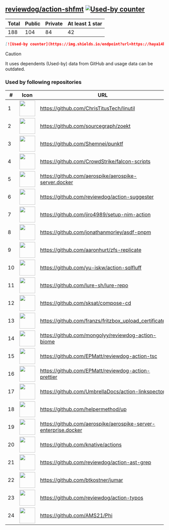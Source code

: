 





## [reviewdog/action-shfmt](https://github.com/reviewdog/action-shfmt) [![Used-by counter](https://img.shields.io/endpoint?url=https://haya14busa.github.io/github-used-by/data/reviewdog/action-shfmt/shieldsio.json)](https://github.com/haya14busa/github-used-by/tree/main/repo/reviewdog/action-shfmt)

| Total | Public | Private | At least 1 star
| ----- | ------ | ------- | ---------------
| 188 | 104 | 84 | 42 |

```md
[![Used-by counter](https://img.shields.io/endpoint?url=https://haya14busa.github.io/github-used-by/data/reviewdog/action-shfmt/shieldsio.json)](https://github.com/haya14busa/github-used-by/tree/main/repo/reviewdog/action-shfmt)
```

> [!CAUTION]
> It uses dependents (Used-by) data from GitHub and usage data can be outdated.

### Used by following repositories

| # | Icon | URL | Stars |
| -- | -- | -- | -- | 
|1|<img src="https://github.com/ChrisTitusTech.png" width=50 height=50>|https://github.com/ChrisTitusTech/linutil|3617|
|2|<img src="https://github.com/sourcegraph.png" width=50 height=50>|https://github.com/sourcegraph/zoekt|968|
|3|<img src="https://github.com/Shemnei.png" width=50 height=50>|https://github.com/Shemnei/punktf|289|
|4|<img src="https://github.com/CrowdStrike.png" width=50 height=50>|https://github.com/CrowdStrike/falcon-scripts|172|
|5|<img src="https://github.com/aerospike.png" width=50 height=50>|https://github.com/aerospike/aerospike-server.docker|143|
|6|<img src="https://github.com/reviewdog.png" width=50 height=50>|https://github.com/reviewdog/action-suggester|116|
|7|<img src="https://github.com/jiro4989.png" width=50 height=50>|https://github.com/jiro4989/setup-nim-action|106|
|8|<img src="https://github.com/jonathanmorley.png" width=50 height=50>|https://github.com/jonathanmorley/asdf-pnpm|81|
|9|<img src="https://github.com/aaronhurt.png" width=50 height=50>|https://github.com/aaronhurt/zfs-replicate|74|
|10|<img src="https://github.com/yu-iskw.png" width=50 height=50>|https://github.com/yu-iskw/action-sqlfluff|70|
|11|<img src="https://github.com/lure-sh.png" width=50 height=50>|https://github.com/lure-sh/lure-repo|55|
|12|<img src="https://github.com/sksat.png" width=50 height=50>|https://github.com/sksat/compose-cd|47|
|13|<img src="https://github.com/franzs.png" width=50 height=50>|https://github.com/franzs/fritzbox_upload_certificate|44|
|14|<img src="https://github.com/mongolyy.png" width=50 height=50>|https://github.com/mongolyy/reviewdog-action-biome|43|
|15|<img src="https://github.com/EPMatt.png" width=50 height=50>|https://github.com/EPMatt/reviewdog-action-tsc|24|
|16|<img src="https://github.com/EPMatt.png" width=50 height=50>|https://github.com/EPMatt/reviewdog-action-prettier|23|
|17|<img src="https://github.com/UmbrellaDocs.png" width=50 height=50>|https://github.com/UmbrellaDocs/action-linkspector|22|
|18|<img src="https://github.com/helpermethod.png" width=50 height=50>|https://github.com/helpermethod/up|18|
|19|<img src="https://github.com/aerospike.png" width=50 height=50>|https://github.com/aerospike/aerospike-server-enterprise.docker|15|
|20|<img src="https://github.com/knative.png" width=50 height=50>|https://github.com/knative/actions|12|
|21|<img src="https://github.com/reviewdog.png" width=50 height=50>|https://github.com/reviewdog/action-ast-grep|8|
|22|<img src="https://github.com/btkostner.png" width=50 height=50>|https://github.com/btkostner/jumar|6|
|23|<img src="https://github.com/reviewdog.png" width=50 height=50>|https://github.com/reviewdog/action-typos|5|
|24|<img src="https://github.com/AMS21.png" width=50 height=50>|https://github.com/AMS21/Phi|5|
